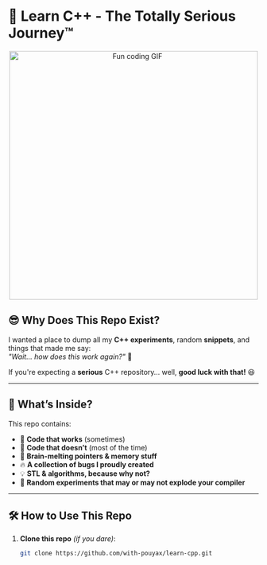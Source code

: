 # 🚀 Learn C++ - The Totally Serious Journey™

<div align="center">
  <img src="https://media.giphy.com/media/v1.Y2lkPTc5MGI3NjExamRmdHR6aWx6MTRnOXg2cHlqZmxjcjlxemRjeGxpOG44bWQ2c3lyYSZlcD12MV9naWZzX3NlYXJjaCZjdD1n/qgQUggAC3Pfv687qPC/giphy.gif" width="500" alt="Fun coding GIF">
</div>

## 😎 **Why Does This Repo Exist?**
I wanted a place to dump all my **C++ experiments**, random **snippets**, and things that made me say:  
_"Wait… how does this work again?"_ 🤔  

If you're expecting a **serious** C++ repository… well, **good luck with that!** 😆

---

## 📌 **What’s Inside?**
This repo contains:
- 🧐 **Code that works** (sometimes)
- 🤷 **Code that doesn’t** (most of the time)
- 🤯 **Brain-melting pointers & memory stuff**
- 🔥 **A collection of bugs I proudly created**
- 💡 **STL & algorithms, because why not?**
- 🚀 **Random experiments that may or may not explode your compiler**

---

## 🛠️ **How to Use This Repo**
1. **Clone this repo** _(if you dare)_:
   ```bash
   git clone https://github.com/with-pouyax/learn-cpp.git
